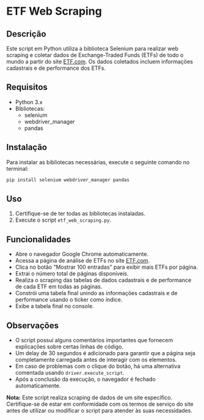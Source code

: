 # ETF Web Scraping

## Descrição
Este script em Python utiliza a biblioteca Selenium para realizar web scraping e coletar dados de Exchange-Traded Funds (ETFs) de todo o mundo a partir do site [ETF.com](https://etf.com/etfanalytics/etf-screener). Os dados coletados incluem informações cadastrais e de performance dos ETFs.

## Requisitos
- Python 3.x
- Bibliotecas:
  - selenium
  - webdriver_manager
  - pandas

## Instalação
Para instalar as bibliotecas necessárias, execute o seguinte comando no terminal:
```bash
pip install selenium webdriver_manager pandas
```

## Uso
1. Certifique-se de ter todas as bibliotecas instaladas.
2. Execute o script `etf_web_scraping.py`.

## Funcionalidades
- Abre o navegador Google Chrome automaticamente.
- Acessa a página de análise de ETFs no site [ETF.com](https://etf.com/etfanalytics/etf-screener).
- Clica no botão "Mostrar 100 entradas" para exibir mais ETFs por página.
- Extrai o número total de páginas disponíveis.
- Realiza o scraping das tabelas de dados cadastrais e de performance de cada ETF em todas as páginas.
- Constrói uma tabela final unindo as informações cadastrais e de performance usando o ticker como índice.
- Exibe a tabela final no console.

## Observações
- O script possui alguns comentários importantes que fornecem explicações sobre certas linhas de código.
- Um delay de 30 segundos é adicionado para garantir que a página seja completamente carregada antes de interagir com os elementos.
- Em caso de problemas com o clique do botão, há uma alternativa comentada usando `driver.execute_script`.
- Após a conclusão da execução, o navegador é fechado automaticamente.

**Nota:** Este script realiza scraping de dados de um site específico. Certifique-se de estar em conformidade com os termos de serviço do site antes de utilizar ou modificar o script para atender às suas necessidades.
